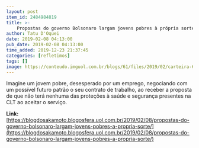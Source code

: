 ```yaml
---
layout: post
item_id: 2484984819
title: >-
    Propostas do governo Bolsonaro largam jovens pobres à própria sorte
author: Tatu D'Oquei
date: 2019-02-08 04:13:00
pub_date: 2019-02-08 04:13:00
time_added: 2019-12-23 21:37:45
categories: [refletimos]
tags: []
image: https://conteudo.imguol.com.br/blogs/61/files/2019/02/carteira-615x300.jpg
---
```


Imagine um jovem pobre, desesperado por um emprego, negociando com um possível futuro patrão o seu contrato de trabalho, ao receber a proposta de que não terá nenhuma das proteções à saúde e segurança presentes na CLT ao aceitar o serviço.

**Link:** [https://blogdosakamoto.blogosfera.uol.com.br/2019/02/08/propostas-do-governo-bolsonaro-largam-jovens-pobres-a-propria-sorte/](https://blogdosakamoto.blogosfera.uol.com.br/2019/02/08/propostas-do-governo-bolsonaro-largam-jovens-pobres-a-propria-sorte/)

